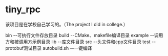 # tiny_rpc
该项目是在学校自己学习的。（The project I did in college.）

bin --可执行文件存放目录
build --CMake、makefile编译目录
example --调用方和被调用方示例目录
lib --库文件目录
src --头文件和cpp文件目录
test --protobuf测试目录
autobuild.sh --一键编译
